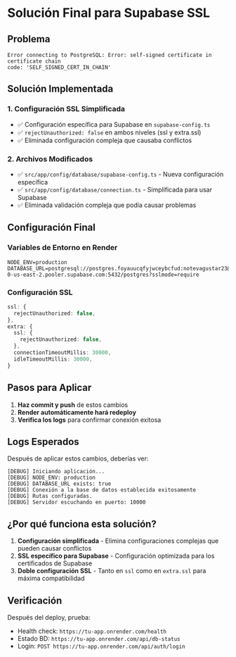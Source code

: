 # Solución Final para Supabase SSL

## Problema
```
Error connecting to PostgreSQL: Error: self-signed certificate in certificate chain
code: 'SELF_SIGNED_CERT_IN_CHAIN'
```

## Solución Implementada

### 1. Configuración SSL Simplificada
- ✅ Configuración específica para Supabase en `supabase-config.ts`
- ✅ `rejectUnauthorized: false` en ambos niveles (ssl y extra.ssl)
- ✅ Eliminada configuración compleja que causaba conflictos

### 2. Archivos Modificados
- ✅ `src/app/config/database/supabase-config.ts` - Nueva configuración específica
- ✅ `src/app/config/database/connection.ts` - Simplificada para usar Supabase
- ✅ Eliminada validación compleja que podía causar problemas

## Configuración Final

### Variables de Entorno en Render
```
NODE_ENV=production
DATABASE_URL=postgresql://postgres.foyauucqfyjwceybcfud:notevagustar23@aws-0-us-east-2.pooler.supabase.com:5432/postgres?sslmode=require
```

### Configuración SSL
```typescript
ssl: {
  rejectUnauthorized: false,
},
extra: {
  ssl: {
    rejectUnauthorized: false,
  },
  connectionTimeoutMillis: 30000,
  idleTimeoutMillis: 30000,
}
```

## Pasos para Aplicar

1. **Haz commit y push** de estos cambios
2. **Render automáticamente hará redeploy**
3. **Verifica los logs** para confirmar conexión exitosa

## Logs Esperados

Después de aplicar estos cambios, deberías ver:
```
[DEBUG] Iniciando aplicación...
[DEBUG] NODE_ENV: production
[DEBUG] DATABASE_URL exists: true
[DEBUG] Conexión a la base de datos establecida exitosamente
[DEBUG] Rutas configuradas.
[DEBUG] Servidor escuchando en puerto: 10000
```

## ¿Por qué funciona esta solución?

1. **Configuración simplificada** - Elimina configuraciones complejas que pueden causar conflictos
2. **SSL específico para Supabase** - Configuración optimizada para los certificados de Supabase
3. **Doble configuración SSL** - Tanto en `ssl` como en `extra.ssl` para máxima compatibilidad

## Verificación

Después del deploy, prueba:
- Health check: `https://tu-app.onrender.com/health`
- Estado BD: `https://tu-app.onrender.com/api/db-status`
- Login: `POST https://tu-app.onrender.com/api/auth/login` 